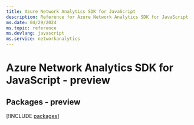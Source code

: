 ```yaml
---
title: Azure Network Analytics SDK for JavaScript
description: Reference for Azure Network Analytics SDK for JavaScript
ms.date: 04/29/2024
ms.topic: reference
ms.devlang: javascript
ms.service: networkanalytics
---
```

# Azure Network Analytics SDK for JavaScript - preview
## Packages - preview
[!INCLUDE [packages](network-analytics-index.md)]